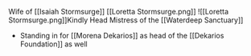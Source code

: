 Wife of [[Isaiah Stormsurge]]
[[Loretta Stormsurge.png]]
![[Loretta Stormsurge.png]]Kindly Head Mistress of the [[Waterdeep Sanctuary]]
- Standing in for [[Morena Dekarios]] as head of the [[Dekarios Foundation]] as well